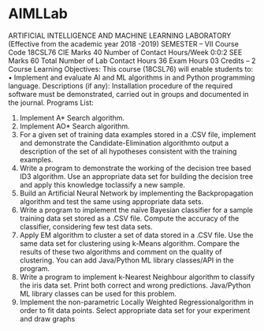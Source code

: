 # AIMLLab

ARTIFICIAL INTELLIGENCE AND MACHINE LEARNING LABORATORY 
(Effective from the academic year 2018 -2019) 
SEMESTER – VII
Course Code 18CSL76 CIE Marks 40 
Number of Contact Hours/Week 0:0:2 SEE Marks 60 
Total Number of Lab Contact Hours 36 Exam Hours 03 
 Credits – 2 
Course Learning Objectives: This course (18CSL76) will enable students to:
• Implement and evaluate AI and ML algorithms in and Python programming language. 
Descriptions (if any): 
Installation procedure of the required software must be demonstrated, carried out in groups 
and documented in the journal.
Programs List: 
1. Implement A* Search algorithm. 
2. Implement AO* Search algorithm. 
3. For a given set of training data examples stored in a .CSV file, implement and demonstrate the 
Candidate-Elimination algorithmto output a description of the set of all hypotheses consistent 
with the training examples. 
4. Write a program to demonstrate the working of the decision tree based ID3 algorithm. Use an 
appropriate data set for building the decision tree and apply this knowledge toclassify a new 
sample. 
5. Build an Artificial Neural Network by implementing the Backpropagation algorithm and test the 
same using appropriate data sets. 
6. Write a program to implement the naïve Bayesian classifier for a sample training data set stored 
as a .CSV file. Compute the accuracy of the classifier, considering few test data sets. 
7. Apply EM algorithm to cluster a set of data stored in a .CSV file. Use the same data set for 
clustering using k-Means algorithm. Compare the results of these two algorithms and comment 
on the quality of clustering. You can add Java/Python ML library classes/API in the program. 
8. Write a program to implement k-Nearest Neighbour algorithm to classify the iris data set. Print 
both correct and wrong predictions. Java/Python ML library classes can be used for this problem. 
9. Implement the non-parametric Locally Weighted Regressionalgorithm in order to fit data points. 
Select appropriate data set for your experiment and draw graphs 
